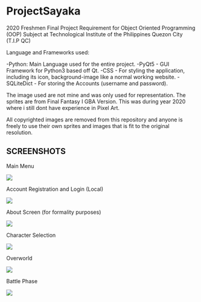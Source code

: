 # ProjectSayaka
2020 Freshmen Final Project Requirement for Object Oriented Programming (OOP) Subject at Technological Institute of the Philippines Quezon City (T.I.P QC)

Language and Frameworks used:

-Python: Main Language used for the entire project.
-PyQt5 - GUI Framework for Python3 based off Qt. 
-CSS - For styling the application, including its icon, background-image like a normal working website.
-SQLiteDict - For storing the Accounts (username and password).

The image used are not mine and was only used for representation. The sprites are from Final Fantasy I GBA Version.
This was during year 2020 where i still dont have experience in Pixel Art.

All copyrighted images are removed from this repository and anyone is freely to use their own sprites and images that is fit to the original resolution.

## SCREENSHOTS

Main Menu

<img src="https://drive.google.com/uc?export=view&id=1oMDjeqeFZ5ZGjWcNID_io-LmMKciHpYo">

Account Registration and Login (Local)

<img src="https://drive.google.com/uc?export=view&id=1eMEvEeJgh0xy8gw9EzXit_iY9foerxhd">

About Screen (for formality purposes)

<img src="https://drive.google.com/uc?export=view&id=1hXQ2OX3as6sY-UL6Qa8ne7R3U01IaxDC">

Character Selection 

<img src="https://drive.google.com/uc?export=view&id=1jmvdEwdQHVPO53doclNibPfpVAtUBIIS">

Overworld 

<img src="https://drive.google.com/uc?export=view&id=1Cb8-Y4QDcd3lX3p8BRWRT2Z8yQdR3bYj">

Battle Phase

<img src="https://drive.google.com/uc?export=view&id=19yMtuIC0VE2_44WmsKw-d0coClfp7CXF">
